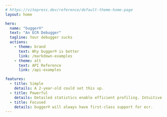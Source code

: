 ```yaml
---
# https://vitepress.dev/reference/default-theme-home-page
layout: home

hero:
  name: "bugger®"
  text: "An ECR Debugger"
  tagline: Your debugger sucks
  actions:
    - theme: brand
      text: Why bugger® is better
      link: /markdown-examples
    - theme: alt
      text: API Reference
      link: /api-examples

features:
  - title: Simple
    details: A 2-year-old could set this up.
  - title: Powerful
    details: Detailed statistics enable efficient profiling. Intuitive yet expressive queries power data manipulation.
  - title: Focused
    details: bugger® will always have first-class support for ecr.
---
```

